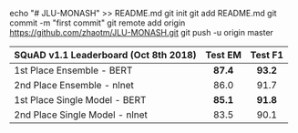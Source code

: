 echo "# JLU-MONASH" >> README.md
git init
git add README.md
git commit -m "first commit"
git remote add origin https://github.com/zhaotm/JLU-MONASH.git
git push -u origin master


SQuAD v1.1 Leaderboard (Oct 8th 2018) | Test EM  | Test F1
------------------------------------- | :------: | :------:
1st Place Ensemble - BERT             | **87.4** | **93.2**
2nd Place Ensemble - nlnet            | 86.0     | 91.7
1st Place Single Model - BERT         | **85.1** | **91.8**
2nd Place Single Model - nlnet        | 83.5     | 90.1
